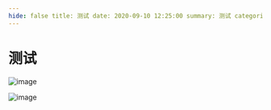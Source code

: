 ```yaml
---
hide: false title: 测试 date: 2020-09-10 12:25:00 summary: 测试 categories: 测试 tags: 测试
---
```


# 测试

![image](https://cdn.jsdelivr.net/gh/wxt1471520488/images@main/hexo/wxt/923e8173-3dd2-43eb-875d-452c0d511c7c.jpg)

![image](https://cdn.jsdelivr.net/gh/wxt1471520488/images@main/hexo/wxt/4e96a53b-8245-466b-9a04-8e3816c0bebd.jpg)
